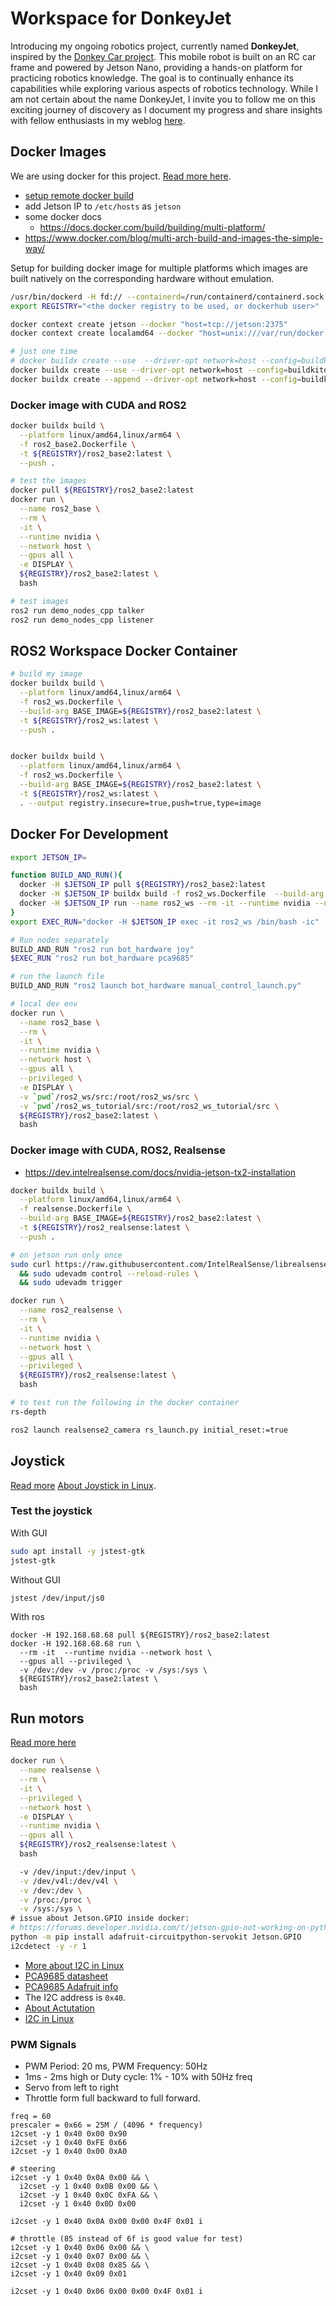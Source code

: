 # Workspace for DonkeyJet

Introducing my ongoing robotics project, currently named **DonkeyJet**, inspired by the [Donkey Car project](https://www.donkeycar.com/). This mobile robot is built on an RC car frame and powered by Jetson Nano, providing a hands-on platform for practicing robotics knowledge. The goal is to continually enhance its capabilities while exploring various aspects of robotics technology. While I am not certain about the name DonkeyJet, I invite you to follow me on this exciting journey of discovery as I document my progress and share insights with fellow enthusiasts in my weblog [here](https://www.enthusiasticroboticist.com/).

## Docker Images

We are using docker for this project. [Read more here](https://www.enthusiasticroboticist.com/blog/ros-2-on-jetson-nano-using-docker/).

- [setup remote docker build](https://youtu.be/YX2BSioWyhI)
- add Jetson IP to `/etc/hosts` as `jetson`
- some docker docs
  - https://docs.docker.com/build/building/multi-platform/
- https://www.docker.com/blog/multi-arch-build-and-images-the-simple-way/

Setup for building docker image for multiple platforms which images are built natively on the corresponding hardware without emulation.

```bash
/usr/bin/dockerd -H fd:// --containerd=/run/containerd/containerd.sock
export REGISTRY="<the docker registry to be used, or dockerhub user>"

docker context create jetson --docker "host=tcp://jetson:2375"
docker context create localamd64 --docker "host=unix:///var/run/docker.sock"

# just one time
# docker buildx create --use  --driver-opt network=host --config=buildkitd.toml --name MultiPlatform
docker buildx create --use --driver-opt network=host --config=buildkitd-arm64.toml --name mybuilder jetson
docker buildx create --append --driver-opt network=host --config=buildkitd-amd64.toml --name mybuilder localamd64

```

### Docker image with CUDA and ROS2

```bash
docker buildx build \
  --platform linux/amd64,linux/arm64 \
  -f ros2_base2.Dockerfile \
  -t ${REGISTRY}/ros2_base2:latest \
  --push .

# test the images
docker pull ${REGISTRY}/ros2_base2:latest
docker run \
  --name ros2_base \
  --rm \
  -it \
  --runtime nvidia \
  --network host \
  --gpus all \
  -e DISPLAY \
  ${REGISTRY}/ros2_base2:latest \
  bash

# test images
ros2 run demo_nodes_cpp talker
ros2 run demo_nodes_cpp listener
```


## ROS2 Workspace Docker Container

```bash
# build my image
docker buildx build \
  --platform linux/amd64,linux/arm64 \
  -f ros2_ws.Dockerfile \
  --build-arg BASE_IMAGE=${REGISTRY}/ros2_base2:latest \
  -t ${REGISTRY}/ros2_ws:latest \
  --push .


docker buildx build \
  --platform linux/amd64,linux/arm64 \
  -f ros2_ws.Dockerfile \
  --build-arg BASE_IMAGE=${REGISTRY}/ros2_base2:latest \
  -t ${REGISTRY}/ros2_ws:latest \
  . --output registry.insecure=true,push=true,type=image
```

## Docker For Development
```bash
export JETSON_IP=

function BUILD_AND_RUN(){
  docker -H $JETSON_IP pull ${REGISTRY}/ros2_base2:latest
  docker -H $JETSON_IP buildx build -f ros2_ws.Dockerfile  --build-arg BASE_IMAGE=${REGISTRY}/ros2_base2:latest   -t ${REGISTRY}/ros2_ws:latest .
  docker -H $JETSON_IP run --name ros2_ws --rm -it --runtime nvidia --network host --gpus all --privileged -e DISPLAY -v /dev:/dev -v /proc:/proc -v /sys:/sys ${REGISTRY}/ros2_ws:latest bash -ic "$@"
}
export EXEC_RUN="docker -H $JETSON_IP exec -it ros2_ws /bin/bash -ic"

# Run nodes separately
BUILD_AND_RUN "ros2 run bot_hardware joy"
$EXEC_RUN "ros2 run bot_hardware pca9685"

# run the launch file
BUILD_AND_RUN "ros2 launch bot_hardware manual_control_launch.py"

# local dev env
docker run \
  --name ros2_base \
  --rm \
  -it \
  --runtime nvidia \
  --network host \
  --gpus all \
  --privileged \
  -e DISPLAY \
  -v `pwd`/ros2_ws/src:/root/ros2_ws/src \
  -v `pwd`/ros2_ws_tutorial/src:/root/ros2_ws_tutorial/src \
  ${REGISTRY}/ros2_base2:latest \
  bash 
```

### Docker image with CUDA, ROS2, Realsense
- https://dev.intelrealsense.com/docs/nvidia-jetson-tx2-installation


```bash
docker buildx build \
  --platform linux/amd64,linux/arm64 \
  -f realsense.Dockerfile \
  --build-arg BASE_IMAGE=${REGISTRY}/ros2_base2:latest \
  -t ${REGISTRY}/ros2_realsense:latest \
  --push .

# on jetson run only once
sudo curl https://raw.githubusercontent.com/IntelRealSense/librealsense/master/config/99-realsense-libusb.rules -o /etc/udev/rules.d/99-realsense-libusb.rules \
  && sudo udevadm control --reload-rules \
  && sudo udevadm trigger

docker run \
  --name ros2_realsense \
  --rm \
  -it \
  --runtime nvidia \
  --network host \
  --gpus all \
  --privileged \
  ${REGISTRY}/ros2_realsense:latest \
  bash

# to test run the following in the docker container
rs-depth

ros2 launch realsense2_camera rs_launch.py initial_reset:=true
```

## Joystick

[Read more](https://www.enthusiasticroboticist.com/blog/using-bluetooth-controller-with-ros-2-on-jetson-nano/)
[About Joystick in Linux](https://opencoursehub.cs.sfu.ca/bfraser/grav-cms/cmpt433/links/files/2022-student-howtos/LinuxJoystick.hLibrary.pdf).

### Test the joystick

With GUI
```bash
sudo apt install -y jstest-gtk
jstest-gtk
```

Without GUI
```bash
jstest /dev/input/js0
```

With ros
```
docker -H 192.168.68.68 pull ${REGISTRY}/ros2_base2:latest
docker -H 192.168.68.68 run \
  --rm -it  --runtime nvidia --network host \
  --gpus all --privileged \
  -v /dev:/dev -v /proc:/proc -v /sys:/sys \
  ${REGISTRY}/ros2_base2:latest \
  bash
```


## Run motors

[Read more here](https://www.enthusiasticroboticist.com/blog/actuation-and-pca9685-with-ros-2-on-jetson-nano/)

```bash
docker run \
  --name realsense \
  --rm \
  -it \
  --privileged \
  --network host \
  -e DISPLAY \
  --runtime nvidia \
  --gpus all \
  ${REGISTRY}/ros2_realsense:latest \
  bash

  -v /dev/input:/dev/input \
  -v /dev/v4l:/dev/v4l \
  -v /dev:/dev \
  -v /proc:/proc \
  -v /sys:/sys \
# issue about Jetson.GPIO inside docker: 
# https://forums.developer.nvidia.com/t/jetson-gpio-not-working-on-python-inside-the-container/180435
python -m pip install adafruit-circuitpython-servokit Jetson.GPIO
i2cdetect -y -r 1
```

- [More about I2C in Linux](https://www.youtube.com/watch?v=-1PHQYRbAm8&ab_channel=Johannes4GNU_Linux)
- [PCA9685 datasheet](https://cdn-shop.adafruit.com/datasheets/PCA9685.pdf)
- [PCA9685 Adafruit info](https://cdn-learn.adafruit.com/downloads/pdf/16-channel-pwm-servo-driver.pdf)
- The I2C address is `0x40`.
- [About Actutation](http://docs.donkeycar.com/parts/actuators/)
- [I2C in Linux](http://embeddedcraft.org/eclinux/linuxi2c.html)

### PWM Signals
- PWM Period: 20 ms, PWM Frequency: 50Hz
- 1ms - 2ms high or Duty cycle: 1% - 10% with 50Hz freq
- Servo from left to right
- Throttle form full backward to full forward.

```
freq = 60
prescaler = 0x66 = 25M / (4096 * frequency)
i2cset -y 1 0x40 0x00 0x90
i2cset -y 1 0x40 0xFE 0x66
i2cset -y 1 0x40 0x00 0xA0

# steering
i2cset -y 1 0x40 0x0A 0x00 && \
  i2cset -y 1 0x40 0x0B 0x00 && \
  i2cset -y 1 0x40 0x0C 0xFA && \
  i2cset -y 1 0x40 0x0D 0x00

i2cset -y 1 0x40 0x0A 0x00 0x00 0x4F 0x01 i

# throttle (85 instead of 6f is good value for test)
i2cset -y 1 0x40 0x06 0x00 && \
i2cset -y 1 0x40 0x07 0x00 && \
i2cset -y 1 0x40 0x08 0x85 && \
i2cset -y 1 0x40 0x09 0x01

i2cset -y 1 0x40 0x06 0x00 0x00 0x4F 0x01 i

```
